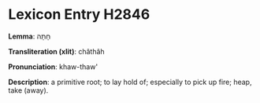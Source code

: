 # Lexicon Entry H2846

**Lemma**: חָתָה

**Transliteration (xlit)**: châthâh

**Pronunciation**: khaw-thaw'

**Description**:
a primitive root; to lay hold of; especially to pick up fire; heap, take (away).

